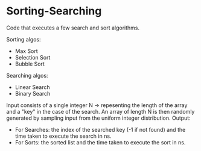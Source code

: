 # Sorting-Searching
Code that executes a few search and sort algorithms.

Sorting algos:
 - Max Sort
 - Selection Sort
 - Bubble Sort
 
Searching algos:
 - Linear Search
 - Binary Search
 
Input consists of a single integer N -> repesenting the length of the array and a "key" in the case of the search. An array of length N is then randomly generated by
sampling input from the uniform integer distribution.
Output:
 - For Searches: the index of the searched key (-1 if not found) and the time taken to execute the search in ns.
 - For Sorts: the sorted list and the time taken to execute the sort in ns.
